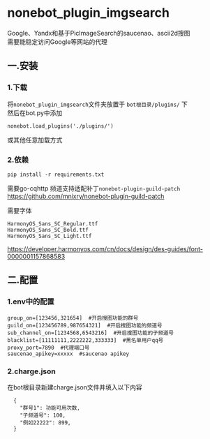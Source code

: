 # nonebot_plugin_imgsearch 
Google、Yandx和基于PicImageSearch的saucenao、ascii2d搜图  
需要能稳定访问Google等网站的代理  
## 一.安装
### 1.下载
将`nonebot_plugin_imgsearch`文件夹放置于 `bot根目录/plugins/` 下  
然后在bot.py中添加
```
nonebot.load_plugins('./plugins/')
```
或其他任意加载方式
### 2.依赖
```
pip install -r requirements.txt
```
需要go-cqhttp 频道支持适配补丁`nonebot-plugin-guild-patch`  
https://github.com/mnixry/nonebot-plugin-guild-patch  

需要字体  
```
HarmonyOS_Sans_SC_Regular.ttf  
HarmonyOS_Sans_SC_Bold.ttf  
HarmonyOS_Sans_SC_Light.ttf
```
https://developer.harmonyos.com/cn/docs/design/des-guides/font-0000001157868583
## 二.配置  
### 1.env中的配置
```
group_on=[123456,321654]  #开启搜图功能的群号
guild_on=[123456789,987654321]  #开启搜图功能的频道号
sub_channel_on=[1234568,6543216]  #开启搜图功能的子频道号
blacklist=[11111111,2222222,333333]  #黑名单用户qq号
proxy_port=7890  #代理端口号
saucenao_apikey=xxxxx  #saucenao apikey
```  
### 2.charge.json  
在bot根目录新建charge.json文件并填入以下内容  
```
  {
    "群号1": 功能可用次数, 
    "子频道号": 100,
    "例如22222": 899, 
  }
```
